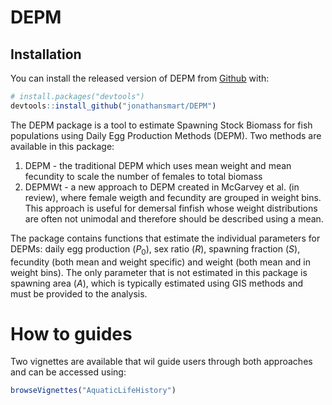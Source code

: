 
<!-- README.md is generated from README.Rmd. Please edit that file -->
DEPM
====

<!-- badges: start -->
<!-- badges: end -->
Installation
------------

You can install the released version of DEPM from [Github](https://github.com/jonathansmart/DEPM) with:

``` r
# install.packages("devtools")
devtools::install_github("jonathansmart/DEPM")
```

The DEPM package is a tool to estimate Spawning Stock Biomass for fish populations using Daily Egg Production Methods (DEPM). Two methods are available in this package:

1.  DEPM - the traditional DEPM which uses mean weight and mean fecundity to scale the number of females to total biomass
2.  DEPMWt - a new approach to DEPM created in McGarvey et al. (in review), where female weigth and fecundity are grouped in weight bins. This approach is useful for demersal finfish whose weight distributions are often not unimodal and therefore should be described using a mean.

The package contains functions that estimate the individual parameters for DEPMs: daily egg production (*P*<sub>0</sub>), sex ratio (*R*), spawning fraction (*S*), fecundity (both mean and weight specific) and weight (both mean and in weight bins). The only parameter that is not estimated in this package is spawning area (*A*), which is typically estimated using GIS methods and must be provided to the analysis.

How to guides
=============

Two vignettes are available that wil guide users through both approaches and can be accessed using:

``` r
browseVignettes("AquaticLifeHistory")
```
